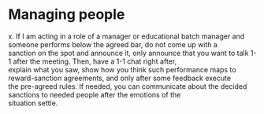 # Managing people

x. If I am acting in a role of a manager or educational batch manager and someone performs below the agreed bar, do not come up with a<br>
   sanction on the spot and announce it, only announce that you want to talk 1-1 after the meeting. Then, have a 1-1 chat right after,<br>
   explain what you saw, show how you think such performance maps to reward-sanction agreements, and only after some feedback execute<br>
   the pre-agreed rules. If needed, you can communicate about the decided sanctions to needed people after the emotions of the <br>
   situation settle.<br>
